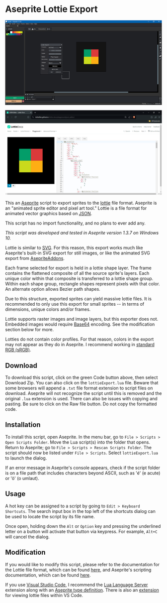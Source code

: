 # Aseprite Lottie Export

![Screen Cap 0](screenCap0.png)

![Screen Cap 1](screenCap1.png)

This an [Aseprite](https://www.aseprite.org/) script to export sprites to the [lottie](https://lottiefiles.com/) file format. Aseprite is an "animated sprite editor and pixel art tool." Lottie is a file format for animated vector graphics based on [JSON](https://en.wikipedia.org/wiki/JSON).

This script has no import functionality, and no plans to ever add any.

*This script was developed and tested in Aseprite version 1.3.7 on Windows 10.*

Lottie is similar to [SVG](https://en.wikipedia.org/wiki/SVG). For this reason, this export works much like Aseprite's built-in SVG export for still images, or like the animated SVG export from [AsepriteAddons](https://github.com/behreajj/AsepriteAddons).

Each frame selected for export is held in a lottie shape layer. The frame contains the flattened composite of all the source sprite's layers. Each unique color within that composite is transferred to a lottie shape group. Within each shape group, rectangle shapes represent pixels with that color. An alternate option allows Bezier path shapes.

Due to this structure, exported sprites can yield massive lottie files. It is recommended to only use this export for small sprites -- in terms of dimensions, unique colors and/or frames.

Lottie supports raster images and image layers, but this exporter does not. Embedded images would require [Base64](https://en.wikipedia.org/w/index.php?title=Base64) encoding. See the modification section below for more.

Lotties do not contain color profiles. For that reason, colors in the export may not appear as they do in Aseprite. I recommend working in [standard RGB (sRGB)](https://en.wikipedia.org/wiki/SRGB).

## Download

To download this script, click on the green Code button above, then select Download Zip. You can also click on the `lottieExport.lua` file. Beware that some browsers will append a `.txt` file format extension to script files on download. Aseprite will not recognize the script until this is removed and the original `.lua` extension is used. There can also be issues with copying and pasting. Be sure to click on the Raw file button. Do not copy the formatted code.

## Installation

To install this script, open Aseprite. In the menu bar, go to `File > Scripts > Open Scripts Folder`. Move the Lua script(s) into the folder that opens. Return to Aseprite; go to `File > Scripts > Rescan Scripts Folder`. The script should now be listed under `File > Scripts`. Select `lottieExport.lua` to launch the dialog.

If an error message in Aseprite's console appears, check if the script folder is on a file path that includes characters beyond ASCII, such as 'é' (e acute) or 'ö' (o umlaut).

## Usage

A hot key can be assigned to a script by going to `Edit > Keyboard Shortcuts`. The search input box in the top left of the shortcuts dialog can be used to locate the script by its file name.

Once open, holding down the `Alt` or `Option` key and pressing the underlined letter on a button will activate that button via keypress. For example, `Alt+C` will cancel the dialog.

## Modification

If you would like to modify this script, please refer to the documentation for the Lottie file format, which can be found [here](https://lottiefiles.github.io/lottie-docs/), and Aseprite's scripting documentation, which can be found [here](https://aseprite.org/api/).

If you use [Visual Studio Code](https://code.visualstudio.com/), I recommend the [Lua Language Server](https://github.com/LuaLS/lua-language-server) extension along with an [Aseprite type definition](https://github.com/behreajj/aseprite-type-definition). There is also an [extension](https://marketplace.visualstudio.com/items?itemName=lottiefiles.vscode-lottie) for viewing lottie files within VS Code.